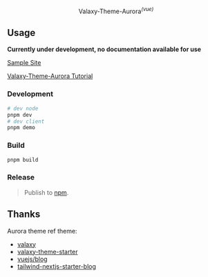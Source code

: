 <p align="center">
Valaxy-Theme-Aurora<sup><em>(vue)</em></sup>
</p>

## Usage

**Currently under development, no documentation available for use**

[Sample Site](https://aurora.zmxlt.top)

[Valaxy-Theme-Aurora Tutorial](https://aurora.zmxlt.top/posts/20230430-valaxy-theme-aurora-tutorial)

### Development

```bash
# dev node
pnpm dev
# dev client
pnpm demo
```
### Build

```bash
pnpm build
```

### Release

> Publish to [npm](https://www.npmjs.com/).

## Thanks

Aurora theme ref theme:

- [valaxy](https://github.com/YunYouJun/valaxy)
- [valaxy-theme-starter](https://github.com/valaxyjs/valaxy-theme-starter)
- [vuejs/blog](https://github.com/vuejs/blog)
- [tailwind-nextjs-starter-blog](https://github.com/timlrx/tailwind-nextjs-starter-blog)

